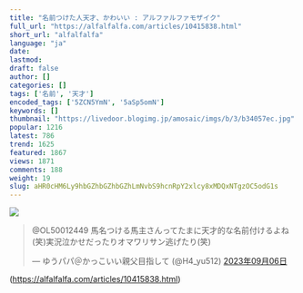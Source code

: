 ```yaml
---
title: "名前つけた人天才、かわいい : アルファルファモザイク"
full_url: "https://alfalfalfa.com/articles/10415838.html"
short_url: "alfalfalfa"
language: "ja"
date: 
lastmod: 
draft: false
author: []
categories: []
tags: ['名前', '天才']
encoded_tags: ['5ZCN5YmN', '5aSp5omN']
keywords: []
thumbnail: "https://livedoor.blogimg.jp/amosaic/imgs/b/3/b34057ec.jpg"
popular: 1216
latest: 786
trend: 1625
featured: 1867
views: 1871
comments: 188
weight: 19
slug: aHR0cHM6Ly9hbGZhbGZhbGZhLmNvbS9hcnRpY2xlcy8xMDQxNTgzOC5odG1s
---
```


![](https://livedoor.blogimg.jp/amosaic/imgs/b/3/b34057ec.jpg)

<blockquote class='twitter-tweet'><p lang='ja' dir='ltr'>@OL50012449 馬名つける馬主さんってたまに天才的な名前付けるよね(笑)実況泣かせだったりオマワリサン逃げたり(笑)</p>— ゆうパパ＠かっこいい親父目指して (@H4_yu512) <a href='https://twitter.com/H4_yu512/status/1699145263687033203' target='_blank' rel='nofollow'>2023年09月06日</a></blockquote> 

(https://alfalfalfa.com/articles/10415838.html)
